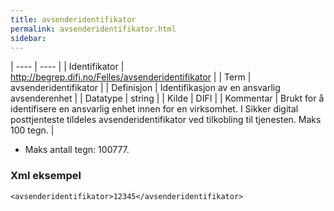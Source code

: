 ```yaml
---
title: avsenderidentifikator
permalink: avsenderidentifikator.html
sidebar:
---
```


| ---- | ---- |
| Identifikator | http://begrep.difi.no/Felles/avsenderidentifikator |
| Term | avsenderidentifikator |
| Definisjon | Identifikasjon av en ansvarlig avsenderenhet |
| Datatype | string |
| Kilde | DIFI |
| Kommentar | Brukt for å identifisere en ansvarlig enhet innen for en virksomhet. I Sikker digital posttjenteste tildeles avsenderidentifikator ved tilkobling til tjenesten. Maks 100 tegn. | 


* Maks antall tegn: 100777.

### Xml eksempel

```
<avsenderidentifikator>12345</avsenderidentifikator>
```
